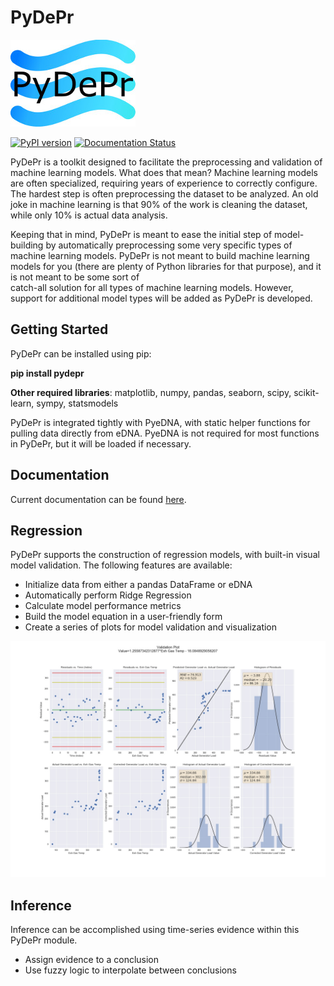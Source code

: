 # PyDePr
![PyDePr](https://github.com/drericstrong/pydepr/blob/master/images/pydepr_small.jpg)

[![PyPI version](https://badge.fury.io/py/pydepr.svg)](https://badge.fury.io/py/pydepr)
[![Documentation Status](https://readthedocs.org/projects/pydepr/badge/?version=latest)](http://pydepr.readthedocs.io/en/latest/?badge=latest)

PyDePr is a toolkit designed to facilitate the preprocessing and validation of 
machine learning models. What does that mean? Machine learning models are often 
specialized, requiring years of experience to correctly configure. The hardest 
step is often preprocessing the dataset to be analyzed. An old joke in machine
learning is that 90% of the work is cleaning the dataset, while only 10% is 
actual data analysis.

Keeping that in mind, PyDePr is meant to ease the initial step of model-building
by automatically preprocessing some very specific types of machine learning models.
PyDePr is not meant to build machine learning models for you (there are plenty of
Python libraries for that purpose), and it is not meant to be some sort of  
catch-all solution for all types of machine learning models. However, support for
additional model types will be added as PyDePr is developed.

## Getting Started
PyDePr can be installed using pip:

**pip install pydepr**

**Other required libraries**: matplotlib, numpy, pandas, seaborn, scipy, 
scikit-learn, sympy, statsmodels

PyDePr is integrated tightly with PyeDNA, with static helper functions for 
pulling data directly from eDNA. PyeDNA is not required for most functions
in PyDePr, but it will be loaded if necessary.

## Documentation
Current documentation can be found [here](https://pydepr.readthedocs.io/en/latest/).

## Regression
PyDePr supports the construction of regression models, with built-in
visual model validation. The following features are available:

* Initialize data from either a pandas DataFrame or eDNA
* Automatically perform Ridge Regression
* Calculate model performance metrics
* Build the model equation in a user-friendly form
* Create a series of plots for model validation and visualization

![Regression](/images/Regression.jpg)

## Inference
Inference can be accomplished using time-series evidence within this 
PyDePr module.

* Assign evidence to a conclusion
* Use fuzzy logic to interpolate between conclusions